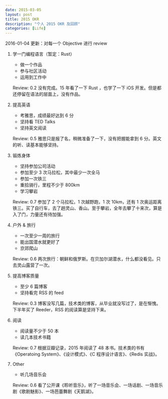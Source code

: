 ```yaml
---
date: 2015-03-05
layout: post
title: 2015 OKR
description: "个人 2015 OKR 及回顾"
categories: [Life]
---
```


2016-01-04 更新：对每一个 Objective 进行 review

1. 学一门编程语言（暂定：Rust）
    * 做一个作品
    * 参与社区活动
    * 运用到工作中

	Review: 0.2 没有完成。15 年看了一下 Rust ，也学了一下 iOS 开发。但是都还停留在语法的层面上，没有作品。


2. 提高英语
    * 考雅思，成绩最好达到 6 分
    * 坚持看 TED Talks
    * 坚持英文阅读

	Review: 0.5 雅思只是报了名，稍微准备了一下，没有把握能拿到 6 分。英文的听、读基本能够坚持。


3. 锻炼身体
    * 坚持参加公司活动
    * 参加至少 3 次马拉松，其中最少一次全马
    * 参加一次铁三
    * 重拾骑行，里程不少于 800km
    * 学习攀岩
    
    Review: 0.7 参加了 2 个马拉松，1 次越野跑，1 次 10km，还有 1 次奥运距离铁三。买了自行车，去了趟灵山、香山。至于攀岩，全年去攀了十来次，算是入了门，力量还有待加强。


4. 户外 & 旅行
    * 一次至少一周的旅行
    * 能出国潜水就更好了
    * 京郊爬山

	Review: 0.6 两次旅行：朝鲜和俄罗斯。在贝加尔湖潜水，什么都没看见。只去灵山露营了一次。


5. 提高博客质量
   * 至少 6 篇博客
   * 坚持看完 RSS 的 feed

   Review: 0.3 博客没写几篇，技术类的博客，从毕业就没写过了，是在惭愧。下半年买了 Reeder，RSS 的阅读算是坚持下来。


6. 阅读
   * 阅读量不少于 50 本
   * 读几本技术书籍
   
   Review: 0.7 根据豆瓣记录，2015 年阅读了 48 本书。技术类的书有《Operatoing System》、《设计模式》、《C 程序设计语言》、《Redis 实战》。


7. Other
   * 听几场音乐会

    Review: 0.6 看了公开课《聆听音乐》，听了一场音乐会、一场话剧、一场音乐剧《歌剧魅影》、一场芭蕾舞剧《天鹅湖》。
